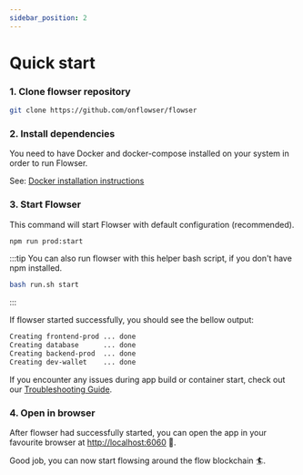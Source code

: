```yaml
---
sidebar_position: 2
---
```


# Quick start

### 1. Clone flowser repository

```bash
git clone https://github.com/onflowser/flowser
```

### 2. Install dependencies

You need to have Docker and docker-compose installed on your system in order to run Flowser.

See: [Docker installation instructions](https://www.docker.com/get-started)

### 3. Start Flowser

This command will start Flowser with default configuration (recommended).

```bash
npm run prod:start
```

:::tip
You can also run flowser with this helper bash script, if you don't have npm installed.

```bash
bash run.sh start
```
:::

If flowser started successfully, you should see the bellow output:
```bash
Creating frontend-prod ... done
Creating database      ... done
Creating backend-prod  ... done
Creating dev-wallet    ... done
```

If you encounter any issues during app build or container start, check out our [Troubleshooting Guide](/docs/development.md#troubleshooting).

### 4. Open in browser

After flowser had successfully started, you can open the app in your favourite browser at [http://localhost:6060](http://localhost:6060) 🥳.

Good job, you can now start flowsing around the flow blockchain 🏄.
